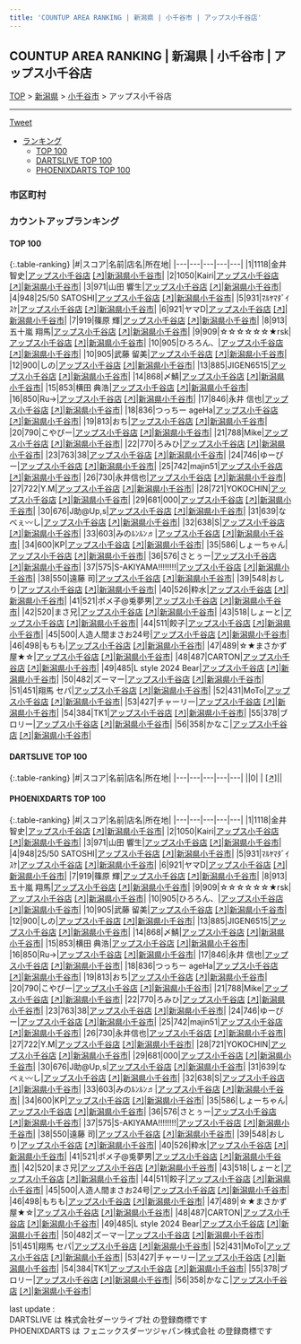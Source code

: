 ```yaml
---
title: 'COUNTUP AREA RANKING | 新潟県 | 小千谷市 | アップス小千谷店'
---
```

## COUNTUP AREA RANKING | 新潟県 | 小千谷市 | アップス小千谷店

[TOP](/darts/rank/) > [新潟県](/darts/rank/新潟県/) > [小千谷市](/darts/rank/新潟県/小千谷市/) > アップス小千谷店

___

<a href="https://twitter.com/share?ref_src=twsrc%5Etfw" data-text="COUNTUP AREA RANKING | 新潟県小千谷市アップス小千谷店" class="twitter-share-button" data-hashtags="DARTSLIVE,PHOENIXDARTS,darts,ダーツ" data-show-count="false">Tweet</a>

* [ランキング](#カウントアップランキング)
    * [TOP 100](#top-100)
    * [DARTSLIVE TOP 100](#dartslive-top-100)
    * [PHOENIXDARTS TOP 100](#phoenixdarts-top-100)

### 市区町村

<ul>

</ul>

### カウントアップランキング

#### TOP 100



{:.table-ranking}
|#|スコア|名前|店名|所在地|
|---|---|---|---|---|
|1|1118|<span class="rank-name-pd"><span class="pro-icon-pd"></span>金井 智史</span>|<a href="/darts/rank/shops/81180.html">アップス小千谷店</a> <a href="https://vs.phoenixdarts.com/jp/shop/shopDetailInfo/s_81180?s_seq=81180">[↗]</a>|<a href="/darts/rank/新潟県/小千谷市">新潟県小千谷市</a>|
|2|1050|<span class="rank-name-pd">Kairi</span>|<a href="/darts/rank/shops/81180.html">アップス小千谷店</a> <a href="https://vs.phoenixdarts.com/jp/shop/shopDetailInfo/s_81180?s_seq=81180">[↗]</a>|<a href="/darts/rank/新潟県/小千谷市">新潟県小千谷市</a>|
|3|971|<span class="rank-name-pd"><span class="pro-icon-pd"></span>山田 響生</span>|<a href="/darts/rank/shops/81180.html">アップス小千谷店</a> <a href="https://vs.phoenixdarts.com/jp/shop/shopDetailInfo/s_81180?s_seq=81180">[↗]</a>|<a href="/darts/rank/新潟県/小千谷市">新潟県小千谷市</a>|
|4|948|<span class="rank-name-pd">25/50 SATOSHI</span>|<a href="/darts/rank/shops/81180.html">アップス小千谷店</a> <a href="https://vs.phoenixdarts.com/jp/shop/shopDetailInfo/s_81180?s_seq=81180">[↗]</a>|<a href="/darts/rank/新潟県/小千谷市">新潟県小千谷市</a>|
|5|931|<span class="rank-name-pd">ﾏﾙﾔﾏﾀﾞｲｽｹ</span>|<a href="/darts/rank/shops/81180.html">アップス小千谷店</a> <a href="https://vs.phoenixdarts.com/jp/shop/shopDetailInfo/s_81180?s_seq=81180">[↗]</a>|<a href="/darts/rank/新潟県/小千谷市">新潟県小千谷市</a>|
|6|921|<span class="rank-name-pd">ヤマD</span>|<a href="/darts/rank/shops/81180.html">アップス小千谷店</a> <a href="https://vs.phoenixdarts.com/jp/shop/shopDetailInfo/s_81180?s_seq=81180">[↗]</a>|<a href="/darts/rank/新潟県/小千谷市">新潟県小千谷市</a>|
|7|919|<span class="rank-name-pd"><span class="pro-icon-pd"></span>篠原 輝</span>|<a href="/darts/rank/shops/81180.html">アップス小千谷店</a> <a href="https://vs.phoenixdarts.com/jp/shop/shopDetailInfo/s_81180?s_seq=81180">[↗]</a>|<a href="/darts/rank/新潟県/小千谷市">新潟県小千谷市</a>|
|8|913|<span class="rank-name-pd"><span class="pro-icon-pd"></span>五十嵐 翔馬</span>|<a href="/darts/rank/shops/81180.html">アップス小千谷店</a> <a href="https://vs.phoenixdarts.com/jp/shop/shopDetailInfo/s_81180?s_seq=81180">[↗]</a>|<a href="/darts/rank/新潟県/小千谷市">新潟県小千谷市</a>|
|9|909|<span class="rank-name-pd">☆☆☆☆☆☆★rsk</span>|<a href="/darts/rank/shops/81180.html">アップス小千谷店</a> <a href="https://vs.phoenixdarts.com/jp/shop/shopDetailInfo/s_81180?s_seq=81180">[↗]</a>|<a href="/darts/rank/新潟県/小千谷市">新潟県小千谷市</a>|
|10|905|<span class="rank-name-pd">ひろろん、</span>|<a href="/darts/rank/shops/81180.html">アップス小千谷店</a> <a href="https://vs.phoenixdarts.com/jp/shop/shopDetailInfo/s_81180?s_seq=81180">[↗]</a>|<a href="/darts/rank/新潟県/小千谷市">新潟県小千谷市</a>|
|10|905|<span class="rank-name-pd">武藤 留美</span>|<a href="/darts/rank/shops/81180.html">アップス小千谷店</a> <a href="https://vs.phoenixdarts.com/jp/shop/shopDetailInfo/s_81180?s_seq=81180">[↗]</a>|<a href="/darts/rank/新潟県/小千谷市">新潟県小千谷市</a>|
|12|900|<span class="rank-name-pd">しの</span>|<a href="/darts/rank/shops/81180.html">アップス小千谷店</a> <a href="https://vs.phoenixdarts.com/jp/shop/shopDetailInfo/s_81180?s_seq=81180">[↗]</a>|<a href="/darts/rank/新潟県/小千谷市">新潟県小千谷市</a>|
|13|885|<span class="rank-name-pd">JIGEN6515</span>|<a href="/darts/rank/shops/81180.html">アップス小千谷店</a> <a href="https://vs.phoenixdarts.com/jp/shop/shopDetailInfo/s_81180?s_seq=81180">[↗]</a>|<a href="/darts/rank/新潟県/小千谷市">新潟県小千谷市</a>|
|14|868|<span class="rank-name-pd">〆鯖</span>|<a href="/darts/rank/shops/81180.html">アップス小千谷店</a> <a href="https://vs.phoenixdarts.com/jp/shop/shopDetailInfo/s_81180?s_seq=81180">[↗]</a>|<a href="/darts/rank/新潟県/小千谷市">新潟県小千谷市</a>|
|15|853|<span class="rank-name-pd">横田 典浩</span>|<a href="/darts/rank/shops/81180.html">アップス小千谷店</a> <a href="https://vs.phoenixdarts.com/jp/shop/shopDetailInfo/s_81180?s_seq=81180">[↗]</a>|<a href="/darts/rank/新潟県/小千谷市">新潟県小千谷市</a>|
|16|850|<span class="rank-name-pd">Ru→</span>|<a href="/darts/rank/shops/81180.html">アップス小千谷店</a> <a href="https://vs.phoenixdarts.com/jp/shop/shopDetailInfo/s_81180?s_seq=81180">[↗]</a>|<a href="/darts/rank/新潟県/小千谷市">新潟県小千谷市</a>|
|17|846|<span class="rank-name-pd">永井 信也</span>|<a href="/darts/rank/shops/81180.html">アップス小千谷店</a> <a href="https://vs.phoenixdarts.com/jp/shop/shopDetailInfo/s_81180?s_seq=81180">[↗]</a>|<a href="/darts/rank/新潟県/小千谷市">新潟県小千谷市</a>|
|18|836|<span class="rank-name-pd">つっちー ageHa</span>|<a href="/darts/rank/shops/81180.html">アップス小千谷店</a> <a href="https://vs.phoenixdarts.com/jp/shop/shopDetailInfo/s_81180?s_seq=81180">[↗]</a>|<a href="/darts/rank/新潟県/小千谷市">新潟県小千谷市</a>|
|19|813|<span class="rank-name-pd">おち</span>|<a href="/darts/rank/shops/81180.html">アップス小千谷店</a> <a href="https://vs.phoenixdarts.com/jp/shop/shopDetailInfo/s_81180?s_seq=81180">[↗]</a>|<a href="/darts/rank/新潟県/小千谷市">新潟県小千谷市</a>|
|20|790|<span class="rank-name-pd">こやぴー</span>|<a href="/darts/rank/shops/81180.html">アップス小千谷店</a> <a href="https://vs.phoenixdarts.com/jp/shop/shopDetailInfo/s_81180?s_seq=81180">[↗]</a>|<a href="/darts/rank/新潟県/小千谷市">新潟県小千谷市</a>|
|21|788|<span class="rank-name-pd">Mike</span>|<a href="/darts/rank/shops/81180.html">アップス小千谷店</a> <a href="https://vs.phoenixdarts.com/jp/shop/shopDetailInfo/s_81180?s_seq=81180">[↗]</a>|<a href="/darts/rank/新潟県/小千谷市">新潟県小千谷市</a>|
|22|770|<span class="rank-name-pd">ろみひ</span>|<a href="/darts/rank/shops/81180.html">アップス小千谷店</a> <a href="https://vs.phoenixdarts.com/jp/shop/shopDetailInfo/s_81180?s_seq=81180">[↗]</a>|<a href="/darts/rank/新潟県/小千谷市">新潟県小千谷市</a>|
|23|763|<span class="rank-name-pd">38</span>|<a href="/darts/rank/shops/81180.html">アップス小千谷店</a> <a href="https://vs.phoenixdarts.com/jp/shop/shopDetailInfo/s_81180?s_seq=81180">[↗]</a>|<a href="/darts/rank/新潟県/小千谷市">新潟県小千谷市</a>|
|24|746|<span class="rank-name-pd">ゆーぴー</span>|<a href="/darts/rank/shops/81180.html">アップス小千谷店</a> <a href="https://vs.phoenixdarts.com/jp/shop/shopDetailInfo/s_81180?s_seq=81180">[↗]</a>|<a href="/darts/rank/新潟県/小千谷市">新潟県小千谷市</a>|
|25|742|<span class="rank-name-pd">majin51</span>|<a href="/darts/rank/shops/81180.html">アップス小千谷店</a> <a href="https://vs.phoenixdarts.com/jp/shop/shopDetailInfo/s_81180?s_seq=81180">[↗]</a>|<a href="/darts/rank/新潟県/小千谷市">新潟県小千谷市</a>|
|26|730|<span class="rank-name-pd">永井信也</span>|<a href="/darts/rank/shops/81180.html">アップス小千谷店</a> <a href="https://vs.phoenixdarts.com/jp/shop/shopDetailInfo/s_81180?s_seq=81180">[↗]</a>|<a href="/darts/rank/新潟県/小千谷市">新潟県小千谷市</a>|
|27|722|<span class="rank-name-pd">Y.M</span>|<a href="/darts/rank/shops/81180.html">アップス小千谷店</a> <a href="https://vs.phoenixdarts.com/jp/shop/shopDetailInfo/s_81180?s_seq=81180">[↗]</a>|<a href="/darts/rank/新潟県/小千谷市">新潟県小千谷市</a>|
|28|721|<span class="rank-name-pd">YOKOCHIN</span>|<a href="/darts/rank/shops/81180.html">アップス小千谷店</a> <a href="https://vs.phoenixdarts.com/jp/shop/shopDetailInfo/s_81180?s_seq=81180">[↗]</a>|<a href="/darts/rank/新潟県/小千谷市">新潟県小千谷市</a>|
|29|681|<span class="rank-name-pd">000</span>|<a href="/darts/rank/shops/81180.html">アップス小千谷店</a> <a href="https://vs.phoenixdarts.com/jp/shop/shopDetailInfo/s_81180?s_seq=81180">[↗]</a>|<a href="/darts/rank/新潟県/小千谷市">新潟県小千谷市</a>|
|30|676|<span class="rank-name-pd">J助@Up,s</span>|<a href="/darts/rank/shops/81180.html">アップス小千谷店</a> <a href="https://vs.phoenixdarts.com/jp/shop/shopDetailInfo/s_81180?s_seq=81180">[↗]</a>|<a href="/darts/rank/新潟県/小千谷市">新潟県小千谷市</a>|
|31|639|<span class="rank-name-pd">なべぇ〰し</span>|<a href="/darts/rank/shops/81180.html">アップス小千谷店</a> <a href="https://vs.phoenixdarts.com/jp/shop/shopDetailInfo/s_81180?s_seq=81180">[↗]</a>|<a href="/darts/rank/新潟県/小千谷市">新潟県小千谷市</a>|
|32|638|<span class="rank-name-pd">S</span>|<a href="/darts/rank/shops/81180.html">アップス小千谷店</a> <a href="https://vs.phoenixdarts.com/jp/shop/shopDetailInfo/s_81180?s_seq=81180">[↗]</a>|<a href="/darts/rank/新潟県/小千谷市">新潟県小千谷市</a>|
|33|603|<span class="rank-name-pd">みのﾙﾝﾙﾝ♬</span>|<a href="/darts/rank/shops/81180.html">アップス小千谷店</a> <a href="https://vs.phoenixdarts.com/jp/shop/shopDetailInfo/s_81180?s_seq=81180">[↗]</a>|<a href="/darts/rank/新潟県/小千谷市">新潟県小千谷市</a>|
|34|600|<span class="rank-name-pd">KP</span>|<a href="/darts/rank/shops/81180.html">アップス小千谷店</a> <a href="https://vs.phoenixdarts.com/jp/shop/shopDetailInfo/s_81180?s_seq=81180">[↗]</a>|<a href="/darts/rank/新潟県/小千谷市">新潟県小千谷市</a>|
|35|586|<span class="rank-name-pd">しょーちゃん</span>|<a href="/darts/rank/shops/81180.html">アップス小千谷店</a> <a href="https://vs.phoenixdarts.com/jp/shop/shopDetailInfo/s_81180?s_seq=81180">[↗]</a>|<a href="/darts/rank/新潟県/小千谷市">新潟県小千谷市</a>|
|36|576|<span class="rank-name-pd">さとぅー</span>|<a href="/darts/rank/shops/81180.html">アップス小千谷店</a> <a href="https://vs.phoenixdarts.com/jp/shop/shopDetailInfo/s_81180?s_seq=81180">[↗]</a>|<a href="/darts/rank/新潟県/小千谷市">新潟県小千谷市</a>|
|37|575|<span class="rank-name-pd">S-AKIYAMA!!!!!!!!</span>|<a href="/darts/rank/shops/81180.html">アップス小千谷店</a> <a href="https://vs.phoenixdarts.com/jp/shop/shopDetailInfo/s_81180?s_seq=81180">[↗]</a>|<a href="/darts/rank/新潟県/小千谷市">新潟県小千谷市</a>|
|38|550|<span class="rank-name-pd">遠藤 司</span>|<a href="/darts/rank/shops/81180.html">アップス小千谷店</a> <a href="https://vs.phoenixdarts.com/jp/shop/shopDetailInfo/s_81180?s_seq=81180">[↗]</a>|<a href="/darts/rank/新潟県/小千谷市">新潟県小千谷市</a>|
|39|548|<span class="rank-name-pd">おしり</span>|<a href="/darts/rank/shops/81180.html">アップス小千谷店</a> <a href="https://vs.phoenixdarts.com/jp/shop/shopDetailInfo/s_81180?s_seq=81180">[↗]</a>|<a href="/darts/rank/新潟県/小千谷市">新潟県小千谷市</a>|
|40|526|<span class="rank-name-pd">粋水</span>|<a href="/darts/rank/shops/81180.html">アップス小千谷店</a> <a href="https://vs.phoenixdarts.com/jp/shop/shopDetailInfo/s_81180?s_seq=81180">[↗]</a>|<a href="/darts/rank/新潟県/小千谷市">新潟県小千谷市</a>|
|41|521|<span class="rank-name-pd">ポメ子@兎夢男</span>|<a href="/darts/rank/shops/81180.html">アップス小千谷店</a> <a href="https://vs.phoenixdarts.com/jp/shop/shopDetailInfo/s_81180?s_seq=81180">[↗]</a>|<a href="/darts/rank/新潟県/小千谷市">新潟県小千谷市</a>|
|42|520|<span class="rank-name-pd">まさ兄</span>|<a href="/darts/rank/shops/81180.html">アップス小千谷店</a> <a href="https://vs.phoenixdarts.com/jp/shop/shopDetailInfo/s_81180?s_seq=81180">[↗]</a>|<a href="/darts/rank/新潟県/小千谷市">新潟県小千谷市</a>|
|43|518|<span class="rank-name-pd">しょーと</span>|<a href="/darts/rank/shops/81180.html">アップス小千谷店</a> <a href="https://vs.phoenixdarts.com/jp/shop/shopDetailInfo/s_81180?s_seq=81180">[↗]</a>|<a href="/darts/rank/新潟県/小千谷市">新潟県小千谷市</a>|
|44|511|<span class="rank-name-pd">餃子</span>|<a href="/darts/rank/shops/81180.html">アップス小千谷店</a> <a href="https://vs.phoenixdarts.com/jp/shop/shopDetailInfo/s_81180?s_seq=81180">[↗]</a>|<a href="/darts/rank/新潟県/小千谷市">新潟県小千谷市</a>|
|45|500|<span class="rank-name-pd">人造人間まさお24号</span>|<a href="/darts/rank/shops/81180.html">アップス小千谷店</a> <a href="https://vs.phoenixdarts.com/jp/shop/shopDetailInfo/s_81180?s_seq=81180">[↗]</a>|<a href="/darts/rank/新潟県/小千谷市">新潟県小千谷市</a>|
|46|498|<span class="rank-name-pd">もちも</span>|<a href="/darts/rank/shops/81180.html">アップス小千谷店</a> <a href="https://vs.phoenixdarts.com/jp/shop/shopDetailInfo/s_81180?s_seq=81180">[↗]</a>|<a href="/darts/rank/新潟県/小千谷市">新潟県小千谷市</a>|
|47|489|<span class="rank-name-pd">☆★まさかず屋★☆</span>|<a href="/darts/rank/shops/81180.html">アップス小千谷店</a> <a href="https://vs.phoenixdarts.com/jp/shop/shopDetailInfo/s_81180?s_seq=81180">[↗]</a>|<a href="/darts/rank/新潟県/小千谷市">新潟県小千谷市</a>|
|48|487|<span class="rank-name-pd">CARTON</span>|<a href="/darts/rank/shops/81180.html">アップス小千谷店</a> <a href="https://vs.phoenixdarts.com/jp/shop/shopDetailInfo/s_81180?s_seq=81180">[↗]</a>|<a href="/darts/rank/新潟県/小千谷市">新潟県小千谷市</a>|
|49|485|<span class="rank-name-pd">L style 2024 Bear</span>|<a href="/darts/rank/shops/81180.html">アップス小千谷店</a> <a href="https://vs.phoenixdarts.com/jp/shop/shopDetailInfo/s_81180?s_seq=81180">[↗]</a>|<a href="/darts/rank/新潟県/小千谷市">新潟県小千谷市</a>|
|50|482|<span class="rank-name-pd">ズーマー</span>|<a href="/darts/rank/shops/81180.html">アップス小千谷店</a> <a href="https://vs.phoenixdarts.com/jp/shop/shopDetailInfo/s_81180?s_seq=81180">[↗]</a>|<a href="/darts/rank/新潟県/小千谷市">新潟県小千谷市</a>|
|51|451|<span class="rank-name-pd">翔馬 セパ</span>|<a href="/darts/rank/shops/81180.html">アップス小千谷店</a> <a href="https://vs.phoenixdarts.com/jp/shop/shopDetailInfo/s_81180?s_seq=81180">[↗]</a>|<a href="/darts/rank/新潟県/小千谷市">新潟県小千谷市</a>|
|52|431|<span class="rank-name-pd">MoTo</span>|<a href="/darts/rank/shops/81180.html">アップス小千谷店</a> <a href="https://vs.phoenixdarts.com/jp/shop/shopDetailInfo/s_81180?s_seq=81180">[↗]</a>|<a href="/darts/rank/新潟県/小千谷市">新潟県小千谷市</a>|
|53|427|<span class="rank-name-pd">チャーリー</span>|<a href="/darts/rank/shops/81180.html">アップス小千谷店</a> <a href="https://vs.phoenixdarts.com/jp/shop/shopDetailInfo/s_81180?s_seq=81180">[↗]</a>|<a href="/darts/rank/新潟県/小千谷市">新潟県小千谷市</a>|
|54|384|<span class="rank-name-pd">TK1</span>|<a href="/darts/rank/shops/81180.html">アップス小千谷店</a> <a href="https://vs.phoenixdarts.com/jp/shop/shopDetailInfo/s_81180?s_seq=81180">[↗]</a>|<a href="/darts/rank/新潟県/小千谷市">新潟県小千谷市</a>|
|55|378|<span class="rank-name-pd">ブロリー</span>|<a href="/darts/rank/shops/81180.html">アップス小千谷店</a> <a href="https://vs.phoenixdarts.com/jp/shop/shopDetailInfo/s_81180?s_seq=81180">[↗]</a>|<a href="/darts/rank/新潟県/小千谷市">新潟県小千谷市</a>|
|56|358|<span class="rank-name-pd">かなこ</span>|<a href="/darts/rank/shops/81180.html">アップス小千谷店</a> <a href="https://vs.phoenixdarts.com/jp/shop/shopDetailInfo/s_81180?s_seq=81180">[↗]</a>|<a href="/darts/rank/新潟県/小千谷市">新潟県小千谷市</a>|


#### DARTSLIVE TOP 100



{:.table-ranking}
|#|スコア|名前|店名|所在地|
|---|---|---|---|---|
||0|<span class="rank-name-dl"> </span>|<a href="/darts/rank/shops/.html"></a> <a href="">[↗]</a>|<a href="/darts/rank//"></a>|


#### PHOENIXDARTS TOP 100



{:.table-ranking}
|#|スコア|名前|店名|所在地|
|---|---|---|---|---|
|1|1118|<span class="rank-name-pd"><span class="pro-icon-pd"></span>金井 智史</span>|<a href="/darts/rank/shops/81180.html">アップス小千谷店</a> <a href="https://vs.phoenixdarts.com/jp/shop/shopDetailInfo/s_81180?s_seq=81180">[↗]</a>|<a href="/darts/rank/新潟県/小千谷市">新潟県小千谷市</a>|
|2|1050|<span class="rank-name-pd">Kairi</span>|<a href="/darts/rank/shops/81180.html">アップス小千谷店</a> <a href="https://vs.phoenixdarts.com/jp/shop/shopDetailInfo/s_81180?s_seq=81180">[↗]</a>|<a href="/darts/rank/新潟県/小千谷市">新潟県小千谷市</a>|
|3|971|<span class="rank-name-pd"><span class="pro-icon-pd"></span>山田 響生</span>|<a href="/darts/rank/shops/81180.html">アップス小千谷店</a> <a href="https://vs.phoenixdarts.com/jp/shop/shopDetailInfo/s_81180?s_seq=81180">[↗]</a>|<a href="/darts/rank/新潟県/小千谷市">新潟県小千谷市</a>|
|4|948|<span class="rank-name-pd">25/50 SATOSHI</span>|<a href="/darts/rank/shops/81180.html">アップス小千谷店</a> <a href="https://vs.phoenixdarts.com/jp/shop/shopDetailInfo/s_81180?s_seq=81180">[↗]</a>|<a href="/darts/rank/新潟県/小千谷市">新潟県小千谷市</a>|
|5|931|<span class="rank-name-pd">ﾏﾙﾔﾏﾀﾞｲｽｹ</span>|<a href="/darts/rank/shops/81180.html">アップス小千谷店</a> <a href="https://vs.phoenixdarts.com/jp/shop/shopDetailInfo/s_81180?s_seq=81180">[↗]</a>|<a href="/darts/rank/新潟県/小千谷市">新潟県小千谷市</a>|
|6|921|<span class="rank-name-pd">ヤマD</span>|<a href="/darts/rank/shops/81180.html">アップス小千谷店</a> <a href="https://vs.phoenixdarts.com/jp/shop/shopDetailInfo/s_81180?s_seq=81180">[↗]</a>|<a href="/darts/rank/新潟県/小千谷市">新潟県小千谷市</a>|
|7|919|<span class="rank-name-pd"><span class="pro-icon-pd"></span>篠原 輝</span>|<a href="/darts/rank/shops/81180.html">アップス小千谷店</a> <a href="https://vs.phoenixdarts.com/jp/shop/shopDetailInfo/s_81180?s_seq=81180">[↗]</a>|<a href="/darts/rank/新潟県/小千谷市">新潟県小千谷市</a>|
|8|913|<span class="rank-name-pd"><span class="pro-icon-pd"></span>五十嵐 翔馬</span>|<a href="/darts/rank/shops/81180.html">アップス小千谷店</a> <a href="https://vs.phoenixdarts.com/jp/shop/shopDetailInfo/s_81180?s_seq=81180">[↗]</a>|<a href="/darts/rank/新潟県/小千谷市">新潟県小千谷市</a>|
|9|909|<span class="rank-name-pd">☆☆☆☆☆☆★rsk</span>|<a href="/darts/rank/shops/81180.html">アップス小千谷店</a> <a href="https://vs.phoenixdarts.com/jp/shop/shopDetailInfo/s_81180?s_seq=81180">[↗]</a>|<a href="/darts/rank/新潟県/小千谷市">新潟県小千谷市</a>|
|10|905|<span class="rank-name-pd">ひろろん、</span>|<a href="/darts/rank/shops/81180.html">アップス小千谷店</a> <a href="https://vs.phoenixdarts.com/jp/shop/shopDetailInfo/s_81180?s_seq=81180">[↗]</a>|<a href="/darts/rank/新潟県/小千谷市">新潟県小千谷市</a>|
|10|905|<span class="rank-name-pd">武藤 留美</span>|<a href="/darts/rank/shops/81180.html">アップス小千谷店</a> <a href="https://vs.phoenixdarts.com/jp/shop/shopDetailInfo/s_81180?s_seq=81180">[↗]</a>|<a href="/darts/rank/新潟県/小千谷市">新潟県小千谷市</a>|
|12|900|<span class="rank-name-pd">しの</span>|<a href="/darts/rank/shops/81180.html">アップス小千谷店</a> <a href="https://vs.phoenixdarts.com/jp/shop/shopDetailInfo/s_81180?s_seq=81180">[↗]</a>|<a href="/darts/rank/新潟県/小千谷市">新潟県小千谷市</a>|
|13|885|<span class="rank-name-pd">JIGEN6515</span>|<a href="/darts/rank/shops/81180.html">アップス小千谷店</a> <a href="https://vs.phoenixdarts.com/jp/shop/shopDetailInfo/s_81180?s_seq=81180">[↗]</a>|<a href="/darts/rank/新潟県/小千谷市">新潟県小千谷市</a>|
|14|868|<span class="rank-name-pd">〆鯖</span>|<a href="/darts/rank/shops/81180.html">アップス小千谷店</a> <a href="https://vs.phoenixdarts.com/jp/shop/shopDetailInfo/s_81180?s_seq=81180">[↗]</a>|<a href="/darts/rank/新潟県/小千谷市">新潟県小千谷市</a>|
|15|853|<span class="rank-name-pd">横田 典浩</span>|<a href="/darts/rank/shops/81180.html">アップス小千谷店</a> <a href="https://vs.phoenixdarts.com/jp/shop/shopDetailInfo/s_81180?s_seq=81180">[↗]</a>|<a href="/darts/rank/新潟県/小千谷市">新潟県小千谷市</a>|
|16|850|<span class="rank-name-pd">Ru→</span>|<a href="/darts/rank/shops/81180.html">アップス小千谷店</a> <a href="https://vs.phoenixdarts.com/jp/shop/shopDetailInfo/s_81180?s_seq=81180">[↗]</a>|<a href="/darts/rank/新潟県/小千谷市">新潟県小千谷市</a>|
|17|846|<span class="rank-name-pd">永井 信也</span>|<a href="/darts/rank/shops/81180.html">アップス小千谷店</a> <a href="https://vs.phoenixdarts.com/jp/shop/shopDetailInfo/s_81180?s_seq=81180">[↗]</a>|<a href="/darts/rank/新潟県/小千谷市">新潟県小千谷市</a>|
|18|836|<span class="rank-name-pd">つっちー ageHa</span>|<a href="/darts/rank/shops/81180.html">アップス小千谷店</a> <a href="https://vs.phoenixdarts.com/jp/shop/shopDetailInfo/s_81180?s_seq=81180">[↗]</a>|<a href="/darts/rank/新潟県/小千谷市">新潟県小千谷市</a>|
|19|813|<span class="rank-name-pd">おち</span>|<a href="/darts/rank/shops/81180.html">アップス小千谷店</a> <a href="https://vs.phoenixdarts.com/jp/shop/shopDetailInfo/s_81180?s_seq=81180">[↗]</a>|<a href="/darts/rank/新潟県/小千谷市">新潟県小千谷市</a>|
|20|790|<span class="rank-name-pd">こやぴー</span>|<a href="/darts/rank/shops/81180.html">アップス小千谷店</a> <a href="https://vs.phoenixdarts.com/jp/shop/shopDetailInfo/s_81180?s_seq=81180">[↗]</a>|<a href="/darts/rank/新潟県/小千谷市">新潟県小千谷市</a>|
|21|788|<span class="rank-name-pd">Mike</span>|<a href="/darts/rank/shops/81180.html">アップス小千谷店</a> <a href="https://vs.phoenixdarts.com/jp/shop/shopDetailInfo/s_81180?s_seq=81180">[↗]</a>|<a href="/darts/rank/新潟県/小千谷市">新潟県小千谷市</a>|
|22|770|<span class="rank-name-pd">ろみひ</span>|<a href="/darts/rank/shops/81180.html">アップス小千谷店</a> <a href="https://vs.phoenixdarts.com/jp/shop/shopDetailInfo/s_81180?s_seq=81180">[↗]</a>|<a href="/darts/rank/新潟県/小千谷市">新潟県小千谷市</a>|
|23|763|<span class="rank-name-pd">38</span>|<a href="/darts/rank/shops/81180.html">アップス小千谷店</a> <a href="https://vs.phoenixdarts.com/jp/shop/shopDetailInfo/s_81180?s_seq=81180">[↗]</a>|<a href="/darts/rank/新潟県/小千谷市">新潟県小千谷市</a>|
|24|746|<span class="rank-name-pd">ゆーぴー</span>|<a href="/darts/rank/shops/81180.html">アップス小千谷店</a> <a href="https://vs.phoenixdarts.com/jp/shop/shopDetailInfo/s_81180?s_seq=81180">[↗]</a>|<a href="/darts/rank/新潟県/小千谷市">新潟県小千谷市</a>|
|25|742|<span class="rank-name-pd">majin51</span>|<a href="/darts/rank/shops/81180.html">アップス小千谷店</a> <a href="https://vs.phoenixdarts.com/jp/shop/shopDetailInfo/s_81180?s_seq=81180">[↗]</a>|<a href="/darts/rank/新潟県/小千谷市">新潟県小千谷市</a>|
|26|730|<span class="rank-name-pd">永井信也</span>|<a href="/darts/rank/shops/81180.html">アップス小千谷店</a> <a href="https://vs.phoenixdarts.com/jp/shop/shopDetailInfo/s_81180?s_seq=81180">[↗]</a>|<a href="/darts/rank/新潟県/小千谷市">新潟県小千谷市</a>|
|27|722|<span class="rank-name-pd">Y.M</span>|<a href="/darts/rank/shops/81180.html">アップス小千谷店</a> <a href="https://vs.phoenixdarts.com/jp/shop/shopDetailInfo/s_81180?s_seq=81180">[↗]</a>|<a href="/darts/rank/新潟県/小千谷市">新潟県小千谷市</a>|
|28|721|<span class="rank-name-pd">YOKOCHIN</span>|<a href="/darts/rank/shops/81180.html">アップス小千谷店</a> <a href="https://vs.phoenixdarts.com/jp/shop/shopDetailInfo/s_81180?s_seq=81180">[↗]</a>|<a href="/darts/rank/新潟県/小千谷市">新潟県小千谷市</a>|
|29|681|<span class="rank-name-pd">000</span>|<a href="/darts/rank/shops/81180.html">アップス小千谷店</a> <a href="https://vs.phoenixdarts.com/jp/shop/shopDetailInfo/s_81180?s_seq=81180">[↗]</a>|<a href="/darts/rank/新潟県/小千谷市">新潟県小千谷市</a>|
|30|676|<span class="rank-name-pd">J助@Up,s</span>|<a href="/darts/rank/shops/81180.html">アップス小千谷店</a> <a href="https://vs.phoenixdarts.com/jp/shop/shopDetailInfo/s_81180?s_seq=81180">[↗]</a>|<a href="/darts/rank/新潟県/小千谷市">新潟県小千谷市</a>|
|31|639|<span class="rank-name-pd">なべぇ〰し</span>|<a href="/darts/rank/shops/81180.html">アップス小千谷店</a> <a href="https://vs.phoenixdarts.com/jp/shop/shopDetailInfo/s_81180?s_seq=81180">[↗]</a>|<a href="/darts/rank/新潟県/小千谷市">新潟県小千谷市</a>|
|32|638|<span class="rank-name-pd">S</span>|<a href="/darts/rank/shops/81180.html">アップス小千谷店</a> <a href="https://vs.phoenixdarts.com/jp/shop/shopDetailInfo/s_81180?s_seq=81180">[↗]</a>|<a href="/darts/rank/新潟県/小千谷市">新潟県小千谷市</a>|
|33|603|<span class="rank-name-pd">みのﾙﾝﾙﾝ♬</span>|<a href="/darts/rank/shops/81180.html">アップス小千谷店</a> <a href="https://vs.phoenixdarts.com/jp/shop/shopDetailInfo/s_81180?s_seq=81180">[↗]</a>|<a href="/darts/rank/新潟県/小千谷市">新潟県小千谷市</a>|
|34|600|<span class="rank-name-pd">KP</span>|<a href="/darts/rank/shops/81180.html">アップス小千谷店</a> <a href="https://vs.phoenixdarts.com/jp/shop/shopDetailInfo/s_81180?s_seq=81180">[↗]</a>|<a href="/darts/rank/新潟県/小千谷市">新潟県小千谷市</a>|
|35|586|<span class="rank-name-pd">しょーちゃん</span>|<a href="/darts/rank/shops/81180.html">アップス小千谷店</a> <a href="https://vs.phoenixdarts.com/jp/shop/shopDetailInfo/s_81180?s_seq=81180">[↗]</a>|<a href="/darts/rank/新潟県/小千谷市">新潟県小千谷市</a>|
|36|576|<span class="rank-name-pd">さとぅー</span>|<a href="/darts/rank/shops/81180.html">アップス小千谷店</a> <a href="https://vs.phoenixdarts.com/jp/shop/shopDetailInfo/s_81180?s_seq=81180">[↗]</a>|<a href="/darts/rank/新潟県/小千谷市">新潟県小千谷市</a>|
|37|575|<span class="rank-name-pd">S-AKIYAMA!!!!!!!!</span>|<a href="/darts/rank/shops/81180.html">アップス小千谷店</a> <a href="https://vs.phoenixdarts.com/jp/shop/shopDetailInfo/s_81180?s_seq=81180">[↗]</a>|<a href="/darts/rank/新潟県/小千谷市">新潟県小千谷市</a>|
|38|550|<span class="rank-name-pd">遠藤 司</span>|<a href="/darts/rank/shops/81180.html">アップス小千谷店</a> <a href="https://vs.phoenixdarts.com/jp/shop/shopDetailInfo/s_81180?s_seq=81180">[↗]</a>|<a href="/darts/rank/新潟県/小千谷市">新潟県小千谷市</a>|
|39|548|<span class="rank-name-pd">おしり</span>|<a href="/darts/rank/shops/81180.html">アップス小千谷店</a> <a href="https://vs.phoenixdarts.com/jp/shop/shopDetailInfo/s_81180?s_seq=81180">[↗]</a>|<a href="/darts/rank/新潟県/小千谷市">新潟県小千谷市</a>|
|40|526|<span class="rank-name-pd">粋水</span>|<a href="/darts/rank/shops/81180.html">アップス小千谷店</a> <a href="https://vs.phoenixdarts.com/jp/shop/shopDetailInfo/s_81180?s_seq=81180">[↗]</a>|<a href="/darts/rank/新潟県/小千谷市">新潟県小千谷市</a>|
|41|521|<span class="rank-name-pd">ポメ子@兎夢男</span>|<a href="/darts/rank/shops/81180.html">アップス小千谷店</a> <a href="https://vs.phoenixdarts.com/jp/shop/shopDetailInfo/s_81180?s_seq=81180">[↗]</a>|<a href="/darts/rank/新潟県/小千谷市">新潟県小千谷市</a>|
|42|520|<span class="rank-name-pd">まさ兄</span>|<a href="/darts/rank/shops/81180.html">アップス小千谷店</a> <a href="https://vs.phoenixdarts.com/jp/shop/shopDetailInfo/s_81180?s_seq=81180">[↗]</a>|<a href="/darts/rank/新潟県/小千谷市">新潟県小千谷市</a>|
|43|518|<span class="rank-name-pd">しょーと</span>|<a href="/darts/rank/shops/81180.html">アップス小千谷店</a> <a href="https://vs.phoenixdarts.com/jp/shop/shopDetailInfo/s_81180?s_seq=81180">[↗]</a>|<a href="/darts/rank/新潟県/小千谷市">新潟県小千谷市</a>|
|44|511|<span class="rank-name-pd">餃子</span>|<a href="/darts/rank/shops/81180.html">アップス小千谷店</a> <a href="https://vs.phoenixdarts.com/jp/shop/shopDetailInfo/s_81180?s_seq=81180">[↗]</a>|<a href="/darts/rank/新潟県/小千谷市">新潟県小千谷市</a>|
|45|500|<span class="rank-name-pd">人造人間まさお24号</span>|<a href="/darts/rank/shops/81180.html">アップス小千谷店</a> <a href="https://vs.phoenixdarts.com/jp/shop/shopDetailInfo/s_81180?s_seq=81180">[↗]</a>|<a href="/darts/rank/新潟県/小千谷市">新潟県小千谷市</a>|
|46|498|<span class="rank-name-pd">もちも</span>|<a href="/darts/rank/shops/81180.html">アップス小千谷店</a> <a href="https://vs.phoenixdarts.com/jp/shop/shopDetailInfo/s_81180?s_seq=81180">[↗]</a>|<a href="/darts/rank/新潟県/小千谷市">新潟県小千谷市</a>|
|47|489|<span class="rank-name-pd">☆★まさかず屋★☆</span>|<a href="/darts/rank/shops/81180.html">アップス小千谷店</a> <a href="https://vs.phoenixdarts.com/jp/shop/shopDetailInfo/s_81180?s_seq=81180">[↗]</a>|<a href="/darts/rank/新潟県/小千谷市">新潟県小千谷市</a>|
|48|487|<span class="rank-name-pd">CARTON</span>|<a href="/darts/rank/shops/81180.html">アップス小千谷店</a> <a href="https://vs.phoenixdarts.com/jp/shop/shopDetailInfo/s_81180?s_seq=81180">[↗]</a>|<a href="/darts/rank/新潟県/小千谷市">新潟県小千谷市</a>|
|49|485|<span class="rank-name-pd">L style 2024 Bear</span>|<a href="/darts/rank/shops/81180.html">アップス小千谷店</a> <a href="https://vs.phoenixdarts.com/jp/shop/shopDetailInfo/s_81180?s_seq=81180">[↗]</a>|<a href="/darts/rank/新潟県/小千谷市">新潟県小千谷市</a>|
|50|482|<span class="rank-name-pd">ズーマー</span>|<a href="/darts/rank/shops/81180.html">アップス小千谷店</a> <a href="https://vs.phoenixdarts.com/jp/shop/shopDetailInfo/s_81180?s_seq=81180">[↗]</a>|<a href="/darts/rank/新潟県/小千谷市">新潟県小千谷市</a>|
|51|451|<span class="rank-name-pd">翔馬 セパ</span>|<a href="/darts/rank/shops/81180.html">アップス小千谷店</a> <a href="https://vs.phoenixdarts.com/jp/shop/shopDetailInfo/s_81180?s_seq=81180">[↗]</a>|<a href="/darts/rank/新潟県/小千谷市">新潟県小千谷市</a>|
|52|431|<span class="rank-name-pd">MoTo</span>|<a href="/darts/rank/shops/81180.html">アップス小千谷店</a> <a href="https://vs.phoenixdarts.com/jp/shop/shopDetailInfo/s_81180?s_seq=81180">[↗]</a>|<a href="/darts/rank/新潟県/小千谷市">新潟県小千谷市</a>|
|53|427|<span class="rank-name-pd">チャーリー</span>|<a href="/darts/rank/shops/81180.html">アップス小千谷店</a> <a href="https://vs.phoenixdarts.com/jp/shop/shopDetailInfo/s_81180?s_seq=81180">[↗]</a>|<a href="/darts/rank/新潟県/小千谷市">新潟県小千谷市</a>|
|54|384|<span class="rank-name-pd">TK1</span>|<a href="/darts/rank/shops/81180.html">アップス小千谷店</a> <a href="https://vs.phoenixdarts.com/jp/shop/shopDetailInfo/s_81180?s_seq=81180">[↗]</a>|<a href="/darts/rank/新潟県/小千谷市">新潟県小千谷市</a>|
|55|378|<span class="rank-name-pd">ブロリー</span>|<a href="/darts/rank/shops/81180.html">アップス小千谷店</a> <a href="https://vs.phoenixdarts.com/jp/shop/shopDetailInfo/s_81180?s_seq=81180">[↗]</a>|<a href="/darts/rank/新潟県/小千谷市">新潟県小千谷市</a>|
|56|358|<span class="rank-name-pd">かなこ</span>|<a href="/darts/rank/shops/81180.html">アップス小千谷店</a> <a href="https://vs.phoenixdarts.com/jp/shop/shopDetailInfo/s_81180?s_seq=81180">[↗]</a>|<a href="/darts/rank/新潟県/小千谷市">新潟県小千谷市</a>|


<div class="footer border-top border-gray-light mt-5 pt-3 text-right text-gray">
    last update : <span style="font-weight: italic" id="foot_last_modified"></span><br />
    DARTSLIVE は 株式会社ダーツライブ社 の登録商標です<br />
    PHOENIXDARTS は フェニックスダーツジャパン株式会社 の登録商標です<br />
</div>

<script src="https://cdnjs.cloudflare.com/ajax/libs/jquery.tablesorter/2.31.3/js/jquery.tablesorter.min.js" integrity="sha512-qzgd5cYSZcosqpzpn7zF2ZId8f/8CHmFKZ8j7mU4OUXTNRd5g+ZHBPsgKEwoqxCtdQvExE5LprwwPAgoicguNg==" crossorigin="anonymous" referrerpolicy="no-referrer"></script>
<link rel="stylesheet" href="https://cdnjs.cloudflare.com/ajax/libs/jquery.tablesorter/2.31.3/css/theme.default.min.css" integrity="sha512-wghhOJkjQX0Lh3NSWvNKeZ0ZpNn+SPVXX1Qyc9OCaogADktxrBiBdKGDoqVUOyhStvMBmJQ8ZdMHiR3wuEq8+w==" crossorigin="anonymous" referrerpolicy="no-referrer" />
<script>
$(function() {
    $(".table-ranking").tablesorter({sortList:[[0, 0]]});
    $("#foot_last_modified").text(formatDate(new Date(document.lastModified), 'yyyy-MM-dd HH:mm:ss'));
});
</script>

<script async src="https://platform.twitter.com/widgets.js" charset="utf-8"></script>